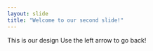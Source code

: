 ```yaml
---
layout: slide
title: "Welcome to our second slide!"
---
```

This is our design
Use the left arrow to go back!
